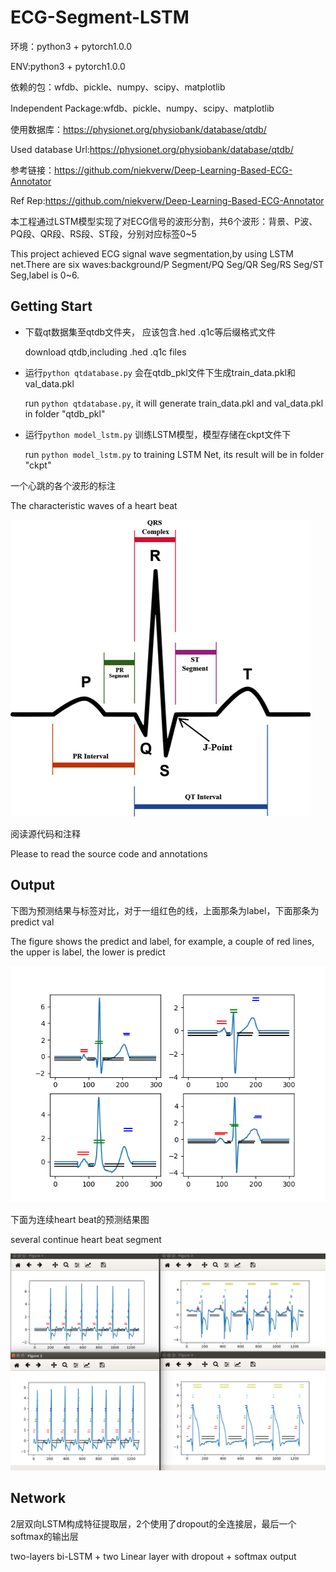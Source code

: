 # ECG-Segment-LSTM
环境：python3 + pytorch1.0.0

ENV:python3 + pytorch1.0.0

依赖的包：wfdb、pickle、numpy、scipy、matplotlib

Independent Package:wfdb、pickle、numpy、scipy、matplotlib

使用数据库：https://physionet.org/physiobank/database/qtdb/

Used database Url:https://physionet.org/physiobank/database/qtdb/

参考链接：https://github.com/niekverw/Deep-Learning-Based-ECG-Annotator

Ref Rep:https://github.com/niekverw/Deep-Learning-Based-ECG-Annotator

本工程通过LSTM模型实现了对ECG信号的波形分割，共6个波形：背景、P波、PQ段、QR段、RS段、ST段，分别对应标签0~5

This project achieved ECG signal wave segmentation,by using LSTM net.There are six waves:background/P Segment/PQ Seg/QR Seg/RS Seg/ST Seg,label is 0~6.

## Getting Start
* 下载qt数据集至qtdb文件夹， 应该包含.hed .q1c等后缀格式文件

  download qtdb,including .hed .q1c files

* 运行`python qtdatabase.py` 会在qtdb_pkl文件下生成train_data.pkl和val_data.pkl

  run `python qtdatabase.py`, it will generate train_data.pkl and val_data.pkl in folder "qtdb_pkl"

* 运行`python model_lstm.py` 训练LSTM模型，模型存储在ckpt文件下

  run `python model_lstm.py` to training LSTM Net, its result will be in folder "ckpt"

一个心跳的各个波形的标注

The characteristic waves of a heart beat

![](./result/basic-img1.png)

阅读源代码和注释

Please to read the source code and annotations

## Output

下图为预测结果与标签对比，对于一组红色的线，上面那条为label，下面那条为predict val

The figure shows the predict and label, for example, a couple of red lines, the upper is label, the lower is predict

![](./result/result_heartbeat.png)


下面为连续heart beat的预测结果图

several continue heart beat segment

![](./result/result.png)

## Network
2层双向LSTM构成特征提取层，2个使用了dropout的全连接层，最后一个softmax的输出层

two-layers bi-LSTM + two Linear layer with dropout + softmax output